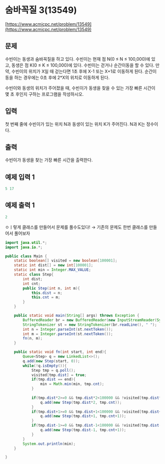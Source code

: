 # 숨바꼭질 3(13549)

[https://www.acmicpc.net/problem/13549](https://www.acmicpc.net/problem/13549)

## 문제

수빈이는 동생과 숨바꼭질을 하고 있다. 수빈이는 현재 점 N(0 ≤ N ≤ 100,000)에 있고, 동생은 점 K(0 ≤ K ≤ 100,000)에 있다. 수빈이는 걷거나 순간이동을 할 수 있다. 만약, 수빈이의 위치가 X일 때 걷는다면 1초 후에 X-1 또는 X+1로 이동하게 된다. 순간이동을 하는 경우에는 0초 후에 2\*X의 위치로 이동하게 된다.

수빈이와 동생의 위치가 주어졌을 때, 수빈이가 동생을 찾을 수 있는 가장 빠른 시간이 몇 초 후인지 구하는 프로그램을 작성하시오.

## 입력

첫 번째 줄에 수빈이가 있는 위치 N과 동생이 있는 위치 K가 주어진다. N과 K는 정수이다.

## 출력

수빈이가 동생을 찾는 가장 빠른 시간을 출력한다.

## 예제 입력 1

```java
5 17
```

## 예제 출력 1

```java
2
```

ㅇㅣ렇게 클래스를 만들어서 문제를 풀수도있다! → 기존의 문제도 한번 클래스를 만들어서 풀어보자

```java
import java.util.*;
import java.io.*;

public class Main {
    static boolean[] visited = new boolean[100001];
    static int dist[] = new int[100001];
    static int min = Integer.MAX_VALUE;
    static class Step{
        int dist;
        int cnt;
        public Step(int n, int m){
            this.dist = n;
            this.cnt = m;
        }
    }

    public static void main(String[] args) throws Exception {
        BufferedReader br = new BufferedReader(new InputStreamReader(System.in));
        StringTokenizer st = new StringTokenizer(br.readLine(), " ");
        int n = Integer.parseInt(st.nextToken());
        int m = Integer.parseInt(st.nextToken());
        fn(n, m);
    }

    public static void fn(int start, int end){
        Queue<Step> q = new LinkedList<>();
        q.add(new Step(start, 0));
        while(!q.isEmpty()){
            Step tmp = q.poll();
            visited[tmp.dist] = true;
            if(tmp.dist == end){
                min = Math.min(min, tmp.cnt);
            }
            
            if(tmp.dist*2>=0 && tmp.dist*2<100000 && !visited[tmp.dist*2]){
                q.add(new Step(tmp.dist*2, tmp.cnt));
            }
            if(tmp.dist+1>=0 && tmp.dist+1<100000 && !visited[tmp.dist+1]){
                q.add(new Step(tmp.dist+1, tmp.cnt+1));
            }
            if(tmp.dist-1>=0 && tmp.dist-1<100000 && !visited[tmp.dist-1]){
                q.add(new Step(tmp.dist-1, tmp.cnt+1));
            }
        }
        System.out.println(min);
    }

}
```
